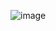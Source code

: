 ![image](https://user-images.githubusercontent.com/63789702/187577777-b5d0df6b-941b-4380-adce-03106eb1f202.png)
